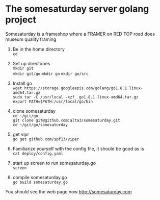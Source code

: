 # The somesaturday server golang project

Somesaturday is a frameshop where a FRAMER on RED TOP road does museum quality framing

1. Be in the home directory  
   `cd`

2. Set up directories  
  `mkdir git`  
  `mkdir git/go`
  `mkdir go`
  `mkdir go/src`

3. Install go  
   `wget https://storage.googleapis.com/golang/go1.8.1.linux-amd64.tar.gz`  
   `sudo tar -C /usr/local -xzf  go1.8.1.linux-amd64.tar.gz`  
   `export PATH=$PATH:/usr/local/go/bin`  
   
4. clone somesaturday  
   `cd ~/git/go`  
   `git clone git@github.com:alta3/somesaturday.git`  
   `cd ~/git/go/somesaturday`  

5.  get vipr  
   `go get github.com/spf13/viper`  

6. Familiarize yourself with the config file, it should be good as is  
   `cat deploy/config.yaml`  
   
7. start up screen to run somesaturday.go  
    `screen`  
    
8. compile somesaturday.go  
   `go build somesaturday.go`  
   
You should see the web page now http://somesaturday.com
